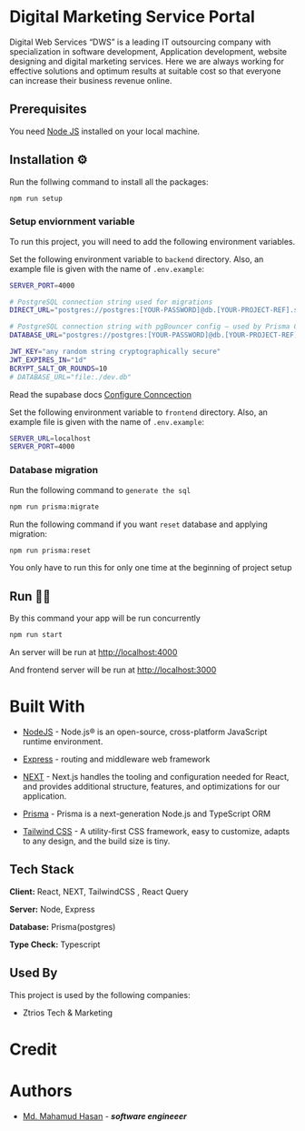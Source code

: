 # Digital Marketing Service Portal

Digital Web Services “DWS” is a leading IT outsourcing company with specialization in software development, Application development, website designing and digital marketing services. Here we are always working for effective solutions and optimum results at suitable cost so that everyone can increase their business revenue online.

## Prerequisites

You need [Node JS](https://nodejs.org/) installed on your local machine.

## Installation ⚙

Run the follwing command to install all the packages:

```bash
npm run setup
```

### Setup enviornment variable

To run this project, you will need to add the following environment variables.

Set the following environment variable to `backend` directory. Also, an example file is given with the name of `.env.example`:

```bash
SERVER_PORT=4000

# PostgreSQL connection string used for migrations
DIRECT_URL="postgres://postgres:[YOUR-PASSWORD]@db.[YOUR-PROJECT-REF].supabase.co:5432/postgres"

# PostgreSQL connection string with pgBouncer config — used by Prisma Client
DATABASE_URL="postgres://postgres:[YOUR-PASSWORD]@db.[YOUR-PROJECT-REF].supabase.co:6543/postgres?pgbouncer=true"

JWT_KEY="any random string cryptographically secure"
JWT_EXPIRES_IN="1d"
BCRYPT_SALT_OR_ROUNDS=10
# DATABASE_URL="file:./dev.db"
```

Read the supabase docs [Configure Conncection](https://supabase.com/docs/guides/integrations/prisma#step-2-testing-the-connection)

Set the following environment variable to `frontend` directory. Also, an example file is given with the name of `.env.example`:

```bash
SERVER_URL=localhost
SERVER_PORT=4000
```

### Database migration

Run the following command to `generate the sql`

```bash
npm run prisma:migrate
```

Run the following command if you want `reset` database and applying migration:

```bash
npm run prisma:reset
```

You only have to run this for only one time at the beginning of project setup

## Run 🏃‍♂️

By this command your app will be run concurrently

```bash
npm run start
```

An server will be run at [http://localhost:4000](http://localhost:4000)

And frontend server will be run at [http://localhost:3000](http://localhost:3000)

# Built With

-   [NodeJS](https://nodejs.org/en/) - Node.js® is an open-source, cross-platform JavaScript runtime environment.

-   [Express](https://expressjs.com/) - routing and middleware web framework

-   [NEXT](https://nextjs.org/) - Next.js handles the tooling and configuration needed for React, and provides additional structure, features, and optimizations for our application.

-   [Prisma](https://www.prisma.io/) - Prisma is a next-generation Node.js and TypeScript ORM

-   [Tailwind CSS](https://tailwindcss.com/) - A utility-first CSS framework, easy to customize, adapts to any design, and the build size is tiny.

## Tech Stack

**Client:** React, NEXT, TailwindCSS , React Query

**Server:** Node, Express

**Database:** Prisma(postgres)

**Type Check:** Typescript

## Used By

This project is used by the following companies:

-   Ztrios Tech & Marketing

# Credit

# Authors

-   [Md. Mahamud Hasan](https://github.com/rockreyad) - **_software engineeer_**
